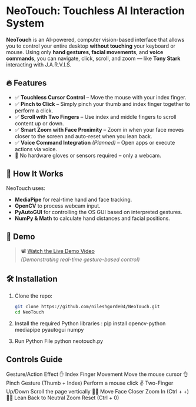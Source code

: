 # NeoTouch: Touchless AI Interaction System

**NeoTouch** is an AI-powered, computer vision-based interface that allows you to control your entire desktop **without touching** your keyboard or mouse. Using only **hand gestures, facial movements**, and **voice commands**, you can navigate, click, scroll, and zoom — like **Tony Stark** interacting with J.A.R.V.I.S.

## 🔥 Features

- ✅ **Touchless Cursor Control** – Move the mouse with your index finger.
- ✅ **Pinch to Click** – Simply pinch your thumb and index finger together to perform a click.
- ✅ **Scroll with Two Fingers** – Use index and middle fingers to scroll content up or down.
- ✅ **Smart Zoom with Face Proximity** – Zoom in when your face moves closer to the screen and auto-reset when you lean back.
- ✅ **Voice Command Integration** *(Planned)* – Open apps or execute actions via voice.
- 🚫 No hardware gloves or sensors required – only a webcam.

## 🧠 How It Works

NeoTouch uses:
- **MediaPipe** for real-time hand and face tracking.
- **OpenCV** to process webcam input.
- **PyAutoGUI** for controlling the OS GUI based on interpreted gestures.
- **NumPy & Math** to calculate hand distances and facial positions.

## 🎥 Demo

> 📽️ [Watch the Live Demo Video](https://your-link-here.com)  
> *(Demonstrating real-time gesture-based control)*


## 🛠️ Installation

1. Clone the repo:
   ```bash
   git clone https://github.com/nileshgorde04/NeoTouch.git
   cd NeoTouch
2. Install the required Python libraries :
   pip install opencv-python mediapipe pyautogui numpy

3. Run Python File
   python neotouch.py


## Controls Guide 

Gesture/Action	Effect
✋ Index Finger Movement	Move the mouse cursor
👌 Pinch Gesture (Thumb + Index)	Perform a mouse click
✌️ Two-Finger Up/Down	Scroll the page vertically
🧑‍🦱 Move Face Closer	Zoom In (Ctrl + +)
🧑‍🦱 Lean Back to Neutral	Zoom Reset (Ctrl + 0)
